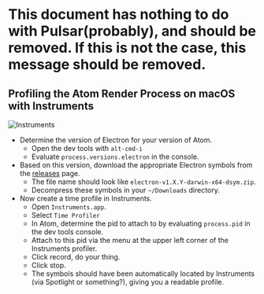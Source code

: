 # This document has nothing to do with Pulsar(probably), and should be removed. If this is not the case, this message should be removed.


## Profiling the Atom Render Process on macOS with Instruments

![Instruments](https://cloud.githubusercontent.com/assets/1789/14193295/d503db7a-f760-11e5-88bf-fe417c0cd913.png)

* Determine the version of Electron for your version of Atom.
  * Open the dev tools with `alt-cmd-i`
  * Evaluate `process.versions.electron` in the console.
* Based on this version, download the appropriate Electron symbols from the [releases](https://github.com/atom/electron/releases) page.
  * The file name should look like `electron-v1.X.Y-darwin-x64-dsym.zip`.
  * Decompress these symbols in your `~/Downloads` directory.
* Now create a time profile in Instruments.
  * Open `Instruments.app`.
  * Select `Time Profiler`
  * In Atom, determine the pid to attach to by evaluating `process.pid` in the dev tools console.
  * Attach to this pid via the menu at the upper left corner of the Instruments profiler.
  * Click record, do your thing.
  * Click stop.
  * The symbols should have been automatically located by Instruments (via Spotlight or something?), giving you a readable profile.
